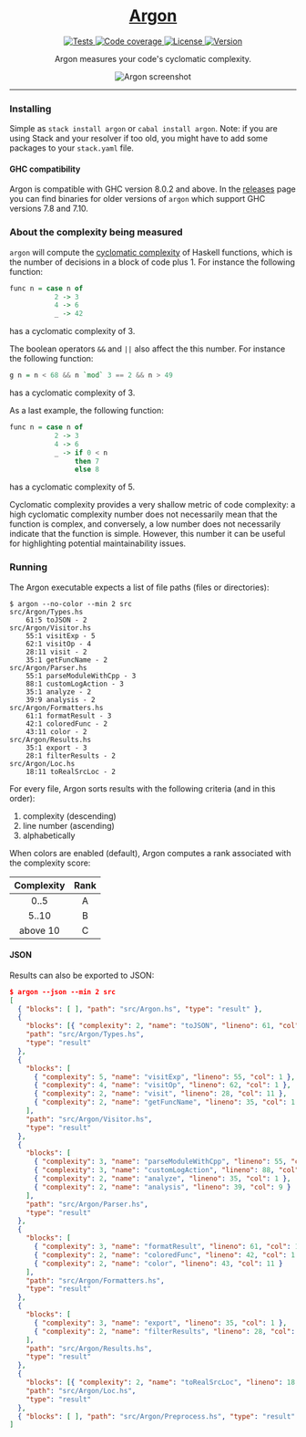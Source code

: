 <h1 align="center">
    <a href="https://github.com/rubik/argon">
        Argon
    </a>
</h1>

<p align="center">
    <a href="https://travis-ci.org/rubik/argon">
        <img alt="Tests"
             src="https://img.shields.io/travis/rubik/argon.svg?style=flat-square">
    </a>
    <a href="https://coveralls.io/github/rubik/argon">
        <img alt="Code coverage"
             src="https://img.shields.io/coveralls/rubik/argon.svg?style=flat-square">
    </a>
    <a href="https://github.com/rubik/argon/blob/master/LICENSE">
        <img alt="License"
             src="https://img.shields.io/badge/license-ISC-blue.svg?style=flat-square">
    </a>
    <a href="https://hackage.haskell.org/package/argon">
        <img alt="Version"
             src="https://img.shields.io/hackage/v/argon.svg?label=version&amp;style=flat-square">
    </a>
</p>

<p align="center">
    Argon measures your code's cyclomatic complexity.
</p>

<p align="center">
    <img alt="Argon screenshot"
         src="https://cloud.githubusercontent.com/assets/238549/10644166/5a0f5efc-7827-11e5-9b29-6e7bcccb2345.png">
</p>

<hr>

### Installing

Simple as ``stack install argon`` or ``cabal install argon``.
Note: if you are using Stack and your resolver if too old, you might have to
add some packages to your `stack.yaml` file.

#### GHC compatibility

Argon is compatible with GHC version 8.0.2 and above. In the
[releases](https://github.com/rubik/argon/releases) page you can find binaries
for older versions of `argon` which support GHC versions 7.8 and 7.10.

### About the complexity being measured

`argon` will compute the [cyclomatic
complexity](https://en.wikipedia.org/wiki/Cyclomatic_complexity) of Haskell
functions, which is the number of decisions in a block of code plus 1. For
instance the following function:

```haskell
func n = case n of
           2 -> 3
           4 -> 6
           _ -> 42
```

has a cyclomatic complexity of 3.

The boolean operators `&&` and `||` also affect the this number. For instance
the following function:

```haskell
g n = n < 68 && n `mod` 3 == 2 && n > 49
```
has a cyclomatic complexity of 3.

As a last example, the following function:

```haskell
func n = case n of
           2 -> 3
           4 -> 6
           _ -> if 0 < n
                then 7
                else 8
```

has a cyclomatic complexity of 5.

Cyclomatic complexity provides a very shallow metric of code complexity: a high
cyclomatic complexity number does not necessarily mean that the function is
complex, and conversely, a low number does not necessarily indicate that the
function is simple. However, this number it can be useful for highlighting
potential maintainability issues.

### Running

The Argon executable expects a list of file paths (files or directories):

    $ argon --no-color --min 2 src
    src/Argon/Types.hs
        61:5 toJSON - 2
    src/Argon/Visitor.hs
        55:1 visitExp - 5
        62:1 visitOp - 4
        28:11 visit - 2
        35:1 getFuncName - 2
    src/Argon/Parser.hs
        55:1 parseModuleWithCpp - 3
        88:1 customLogAction - 3
        35:1 analyze - 2
        39:9 analysis - 2
    src/Argon/Formatters.hs
        61:1 formatResult - 3
        42:1 coloredFunc - 2
        43:11 color - 2
    src/Argon/Results.hs
        35:1 export - 3
        28:1 filterResults - 2
    src/Argon/Loc.hs
        18:11 toRealSrcLoc - 2

For every file, Argon sorts results with the following criteria (and in this
order):

1. complexity (descending)
2. line number (ascending)
3. alphabetically

When colors are enabled (default), Argon computes a rank associated with the
complexity score:

| Complexity | Rank |
|:----------:|:----:|
|    0..5    |   A  |
|    5..10   |   B  |
|  above 10  |   C  |


#### JSON

Results can also be exported to JSON:
```json
$ argon --json --min 2 src
[
  { "blocks": [ ], "path": "src/Argon.hs", "type": "result" },
  {
    "blocks": [{ "complexity": 2, "name": "toJSON", "lineno": 61, "col": 5 }],
    "path": "src/Argon/Types.hs",
    "type": "result"
  },
  {
    "blocks": [
      { "complexity": 5, "name": "visitExp", "lineno": 55, "col": 1 },
      { "complexity": 4, "name": "visitOp", "lineno": 62, "col": 1 },
      { "complexity": 2, "name": "visit", "lineno": 28, "col": 11 },
      { "complexity": 2, "name": "getFuncName", "lineno": 35, "col": 1 }
    ],
    "path": "src/Argon/Visitor.hs",
    "type": "result"
  },
  {
    "blocks": [
      { "complexity": 3, "name": "parseModuleWithCpp", "lineno": 55, "col": 1 },
      { "complexity": 3, "name": "customLogAction", "lineno": 88, "col": 1 },
      { "complexity": 2, "name": "analyze", "lineno": 35, "col": 1 },
      { "complexity": 2, "name": "analysis", "lineno": 39, "col": 9 }
    ],
    "path": "src/Argon/Parser.hs",
    "type": "result"
  },
  {
    "blocks": [
      { "complexity": 3, "name": "formatResult", "lineno": 61, "col": 1 },
      { "complexity": 2, "name": "coloredFunc", "lineno": 42, "col": 1 },
      { "complexity": 2, "name": "color", "lineno": 43, "col": 11 }
    ],
    "path": "src/Argon/Formatters.hs",
    "type": "result"
  },
  {
    "blocks": [
      { "complexity": 3, "name": "export", "lineno": 35, "col": 1 },
      { "complexity": 2, "name": "filterResults", "lineno": 28, "col": 1 }
    ],
    "path": "src/Argon/Results.hs",
    "type": "result"
  },
  {
    "blocks": [{ "complexity": 2, "name": "toRealSrcLoc", "lineno": 18, "col": 11 }],
    "path": "src/Argon/Loc.hs",
    "type": "result"
  },
  { "blocks": [ ], "path": "src/Argon/Preprocess.hs", "type": "result" }
]
```
